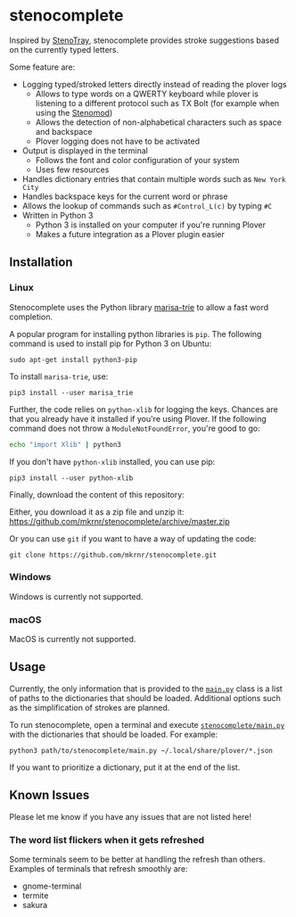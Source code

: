 # stenocomplete

Inspired by [StenoTray](https://github.com/brentn/StenoTray), stenocomplete provides stroke suggestions based on the currently typed letters.

Some feature are:

* Logging typed/stroked letters directly instead of reading the plover logs
    * Allows to type words on a QWERTY keyboard while plover is listening to a different protocol such as TX Bolt (for example when using the [Stenomod](https://stenomod.blogspot.com/))
    * Allows the detection of non-alphabetical characters such as space and backspace
    * Plover logging does not have to be activated
* Output is displayed in the terminal
    * Follows the font and color configuration of your system
    * Uses few resources
* Handles dictionary entries that contain multiple words such as `New York City`
* Handles backspace keys for the current word or phrase
* Allows the lookup of commands such as `#Control_L(c)` by typing `#C`
* Written in Python 3
    * Python 3 is installed on your computer if you're running Plover
    * Makes a future integration as a Plover plugin easier


## Installation

### Linux

Stenocomplete uses the Python library [marisa-trie](http://marisa-trie.readthedocs.io/en/latest/) to allow a fast word completion.

A popular program for installing python libraries is `pip`.
The following command is used to install pip for Python 3 on Ubuntu:
```
sudo apt-get install python3-pip
```

To install `marisa-trie`, use:
```
pip3 install --user marisa_trie
```


Further, the code relies on `python-xlib` for logging the keys.
Chances are that you already have it installed if you're using Plover. If the following command does not throw a `ModuleNotFoundError`, you're good to go:
```bash
echo "import Xlib" | python3  
```

If you don't have `python-xlib` installed, you can use pip:
```
pip3 install --user python-xlib
```


Finally, download the content of this repository:

Either, you download it as a zip file and unzip it:
<https://github.com/mkrnr/stenocomplete/archive/master.zip>

Or you can use `git` if you want to have a way of updating the code:
```
git clone https://github.com/mkrnr/stenocomplete.git
```

### Windows

Windows is currently not supported. 

### macOS

MacOS is currently not supported.


## Usage

Currently, the only information that is provided to the [`main.py`](stenocomplete/main.py) class is a list of paths to the dictionaries that should be loaded.
Additional options such as the simplification of strokes are planned.

To run stenocomplete, open a terminal and execute [`stenocomplete/main.py`](stenocomplete/main.py) with the dictionaries that should be loaded. For example:
```
python3 path/to/stenocomplete/main.py ~/.local/share/plover/*.json
```

If you want to prioritize a dictionary, put it at the end of the list.

## Known Issues

Please let me know if you have any issues that are not listed here!

### The word list flickers when it gets refreshed

Some terminals seem to be better at handling the refresh than others.
Examples of terminals that refresh smoothly are:

* gnome-terminal
* termite
* sakura


